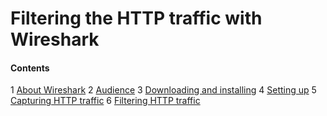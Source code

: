 # Filtering the HTTP traffic with Wireshark

#### Contents
1 [About Wireshark](#)
2 [Audience](#)
3 [Downloading and installing](#)
4 [Setting up](#)
5 [Capturing HTTP traffic](#)
6 [Filtering HTTP traffic](#)